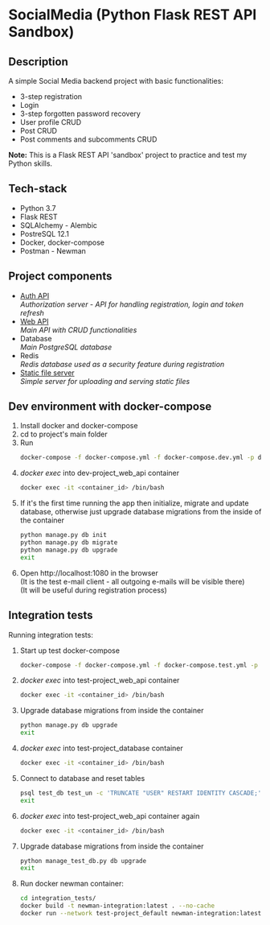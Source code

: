# SocialMedia (Python Flask REST API Sandbox)

## Description
A simple Social Media backend project with basic functionalities:
- 3-step registration
- Login
- 3-step forgotten password recovery
- User profile CRUD
- Post CRUD
- Post comments and subcomments CRUD

**Note:** This is a Flask REST API 'sandbox' project to practice and 
test my Python skills.

## Tech-stack
- Python 3.7
- Flask REST
- SQLAlchemy - Alembic
- PostreSQL 12.1
- Docker, docker-compose
- Postman - Newman

## Project components
- [Auth API](/auth_api)  
    *Authorization server - API for handling registration, login and token refresh*
- [Web API](/web_api)  
    *Main API with CRUD functionalities*
- Database  
    *Main PostgreSQL database*
- Redis  
    *Redis database used as a security feature during registration*
- [Static file server](/static-file-server)  
    *Simple server for uploading and serving static files*

## Dev environment with docker-compose
1. Install docker and docker-compose  
1. cd to project's main folder
1. Run
    ```bash
    docker-compose -f docker-compose.yml -f docker-compose.dev.yml -p dev-project up --build --force-recreate
    ```
1. *docker exec* into dev-project_web_api container
    ```bash
    docker exec -it <container_id> /bin/bash
    ```
1. If it's the first time running the app then initialize, migrate and update database,
   otherwise just upgrade database migrations from the inside of the container
   ```bash
   python manage.py db init
   python manage.py db migrate
   python manage.py db upgrade
   exit
   ```
2. Open http://localhost:1080 in the browser  
(It is the test e-mail client - all outgoing e-mails will be visible there)  
(It will be useful during registration process)

## Integration tests

Running integration tests:

1. Start up test docker-compose
    ```bash
    docker-compose -f docker-compose.yml -f docker-compose.test.yml -p test-project up --build --force-recreate
    ```
1. *docker exec* into test-project_web_api container
    ```bash
    docker exec -it <container_id> /bin/bash
    ```
1. Upgrade database migrations from inside the container
   ```bash
   python manage.py db upgrade
   exit
   ```
1. *docker exec* into test-project_database container
    ```bash
    docker exec -it <container_id> /bin/bash
    ```
1. Connect to database and reset tables
    ```bash
    psql test_db test_un -c 'TRUNCATE "USER" RESTART IDENTITY CASCADE;'
    exit
    ```
1. *docker exec* into test-project_web_api container again
    ```bash
    docker exec -it <container_id> /bin/bash
    ```
1. Upgrade database migrations from inside the container
   ```bash
   python manage_test_db.py db upgrade
   exit
   ```
1. Run docker newman container:
    ```bash
    cd integration_tests/
    docker build -t newman-integration:latest . --no-cache
    docker run --network test-project_default newman-integration:latest
    ```